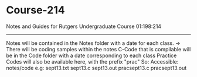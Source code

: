 # Course-214
Notes and Guides for Rutgers Undergraduate Course 01:198:214
*************

Notes will be contained in the Notes folder with a date for each class.
  -> There will be coding samples within the notes
C-Code that is compilable will be in the Code folder with a date corresponding to each class
Practice Codes will also be available here, with the prefix "prac"
So: Accessible:
notes/code
e.g:
sept13.txt
sept13.c
sept13.out
pracsept13.c
pracsept13.out
